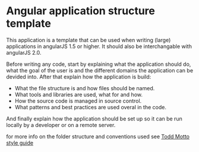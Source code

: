 # Angular application structure template

This application is a template that can be used when writing (large) applications in angularJS 1.5 or higher. It should also be interchangable with angularJS 2.0.

Before writing any code, start by explaining what the application should do, what the goal of the user is and the different domains the application can be devided into. 
After that explain how the application is build:
- What the file structure is and how files should be named.
- What tools and libraries are used, what for and how.
- How the source code is managed in source control.
- What patterns and best practices are used overal in the code.

And finally explain how the application should be set up so it can be run locally by a developer or on a remote server.

for more info on the folder structure and conventions used see [Todd Motto style guide](https://github.com/toddmotto/angular-styleguide#common-module)